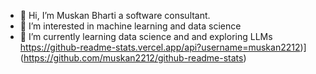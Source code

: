 - 👋 Hi, I’m Muskan Bharti a software consultant.
- 👀 I’m interested in machine learning and data science
- 🌱 I’m currently learning data science and and exploring LLMs
https://github-readme-stats.vercel.app/api?username=muskan2212)](https://github.com/muskan2212/github-readme-stats)
